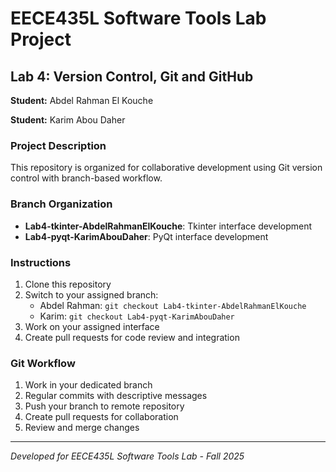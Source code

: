 # EECE435L Software Tools Lab Project

## Lab 4: Version Control, Git and GitHub
**Student:** Abdel Rahman El Kouche

**Student:** Karim Abou Daher

### Project Description
This repository is organized for collaborative development using Git version control with branch-based workflow.

### Branch Organization
- **Lab4-tkinter-AbdelRahmanElKouche**: Tkinter interface development
- **Lab4-pyqt-KarimAbouDaher**: PyQt interface development

### Instructions
1. Clone this repository
2. Switch to your assigned branch:
   - Abdel Rahman: `git checkout Lab4-tkinter-AbdelRahmanElKouche`
   - Karim: `git checkout Lab4-pyqt-KarimAbouDaher`
3. Work on your assigned interface
4. Create pull requests for code review and integration

### Git Workflow
1. Work in your dedicated branch
2. Regular commits with descriptive messages
3. Push your branch to remote repository
4. Create pull requests for collaboration
5. Review and merge changes

---
*Developed for EECE435L Software Tools Lab - Fall 2025*